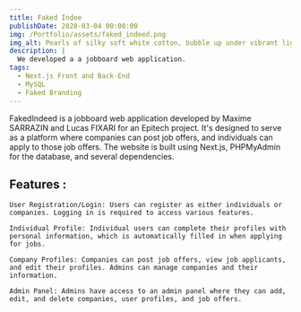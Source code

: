 ```yaml
---
title: Faked Indee
publishDate: 2020-03-04 00:00:00
img: /Portfolio/assets/faked_indeed.png
img_alt: Pearls of silky soft white cotton, bubble up under vibrant lighting
description: |
  We developed a a jobboard web application.
tags:
  - Next.js Front and Back-End
  - MySQL
  - Faked Branding
---
```


FakedIndeed is a jobboard web application developed by Maxime SARRAZIN and Lucas FIXARI for an Epitech project. It's designed to serve as a platform where companies can post job offers, and individuals can apply to those job offers. The website is built using Next.js, PHPMyAdmin for the database, and several dependencies.

## Features : 


    User Registration/Login: Users can register as either individuals or companies. Logging in is required to access various features.

    Individual Profile: Individual users can complete their profiles with personal information, which is automatically filled in when applying for jobs.

    Company Profiles: Companies can post job offers, view job applicants, and edit their profiles. Admins can manage companies and their information.

    Admin Panel: Admins have access to an admin panel where they can add, edit, and delete companies, user profiles, and job offers.

